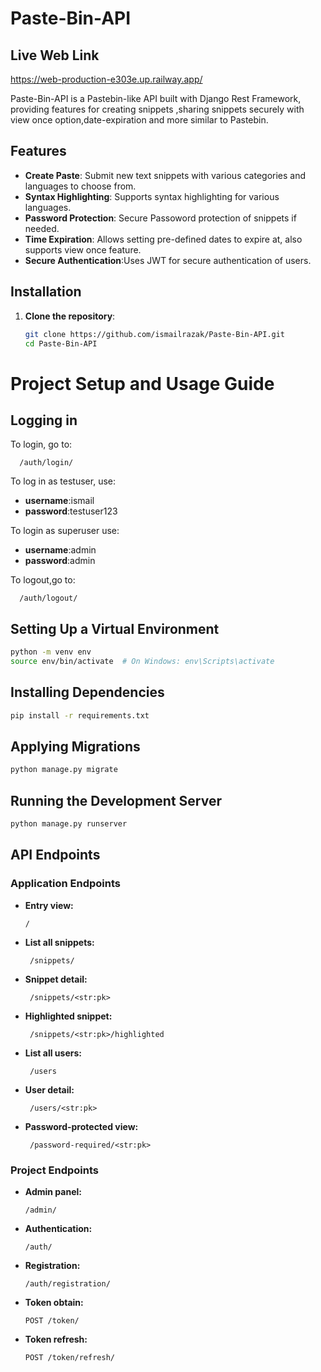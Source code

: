 # Paste-Bin-API

## Live Web Link
https://web-production-e303e.up.railway.app/

Paste-Bin-API is a Pastebin-like API built with Django Rest Framework, providing features for creating snippets ,sharing snippets securely with view once option,date-expiration and more similar to Pastebin.

## Features

- **Create Paste**: Submit new text snippets with various categories and languages to choose from.
- **Syntax Highlighting**: Supports syntax highlighting for various languages.
- **Password Protection**: Secure Passoword protection of snippets if needed.
- **Time Expiration**: Allows setting pre-defined dates to expire at, also supports view once feature.
- **Secure Authentication**:Uses JWT for secure authentication of users.


## Installation

1. **Clone the repository**:

   ```bash
   git clone https://github.com/ismailrazak/Paste-Bin-API.git
   cd Paste-Bin-API
# Project Setup and Usage Guide


## Logging in

To login, go to:
```
  /auth/login/
  ```

To log in as testuser, use: 
- **username**:ismail
- **password**:testuser123

To login as superuser use:
- **username**:admin
- **password**:admin

To logout,go to:
```
  /auth/logout/
  ```

## Setting Up a Virtual Environment

```bash
python -m venv env
source env/bin/activate  # On Windows: env\Scripts\activate
```

## Installing Dependencies

```bash
pip install -r requirements.txt
```

## Applying Migrations

```bash
python manage.py migrate
```

## Running the Development Server

```bash
python manage.py runserver
```

## API Endpoints

### Application Endpoints

- **Entry view:**
  ```
  /
  ```
- **List all snippets:**
  ```
   /snippets/
  ```
- **Snippet detail:**
  ```
   /snippets/<str:pk>
  ```
- **Highlighted snippet:**
  ```
   /snippets/<str:pk>/highlighted
  ```
- **List all users:**
  ```
   /users
  ```
- **User detail:**
  ```
   /users/<str:pk>
  ```
- **Password-protected view:**
  ```
   /password-required/<str:pk>
  ```

### Project Endpoints

- **Admin panel:**
  ```
  /admin/
  ```
- **Authentication:**
  ```
  /auth/
  ```
- **Registration:**
  ```
  /auth/registration/
  ```
- **Token obtain:**
  ```
  POST /token/
  ```
- **Token refresh:**
  ```
  POST /token/refresh/
  ```


